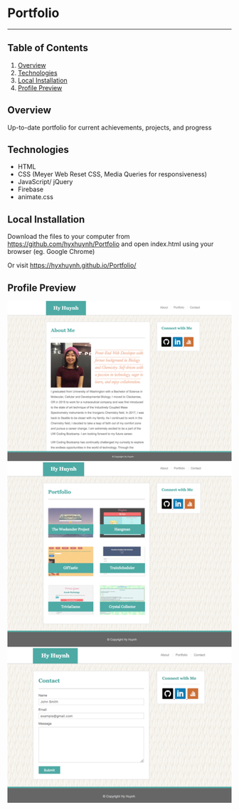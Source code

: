 # Portfolio
----------
## Table of Contents 
1. [Overview](#overview)
2. [Technologies](#technologies)
3. [Local Installation](#installation)
4. [Profile Preview](#display)

<a name="overview"></a>
## Overview 
Up-to-date portfolio for current achievements, projects, and progress

<a name="technologies"></a>
## Technologies
* HTML
* CSS (Meyer Web Reset CSS, Media Queries for responsiveness)
* JavaScript/ jQuery
* Firebase
* animate.css

<a name="installation"></a>
## Local Installation

Download the files to your computer from https://github.com/hyxhuynh/Portfolio and open index.html using your browser (eg. Google Chrome)

Or visit https://hyxhuynh.github.io/Portfolio/ 

<a name="display"></a>
## Profile Preview

![](/assets/images/HXH-Main.png)
![](/assets/images/HXH-Portfolio.png)
![](/assets/images/HXH-Contact.png)
